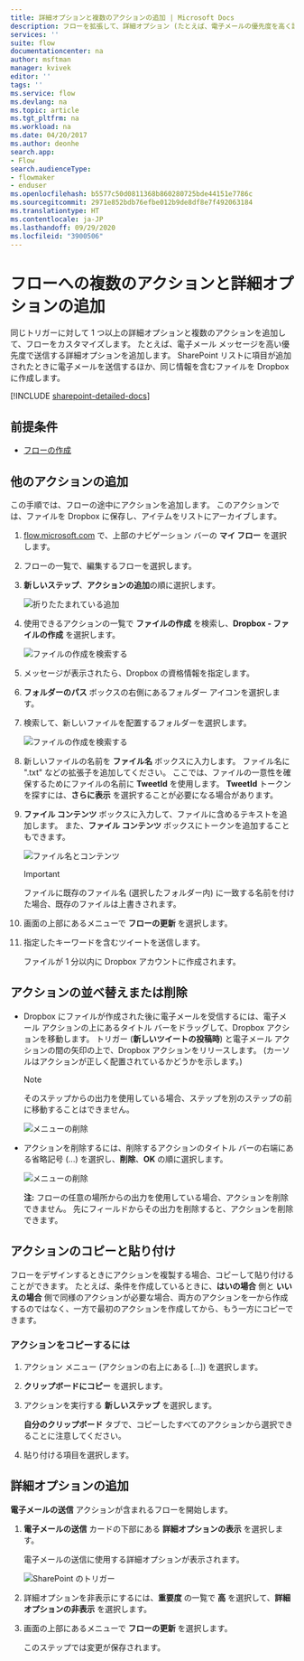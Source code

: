```yaml
---
title: 詳細オプションと複数のアクションの追加 | Microsoft Docs
description: フローを拡張して、詳細オプション (たとえば、電子メールの優先度を高く設定するなど) を含め、同じイベントに対して他のアクションを追加します。
services: ''
suite: flow
documentationcenter: na
author: msftman
manager: kvivek
editor: ''
tags: ''
ms.service: flow
ms.devlang: na
ms.topic: article
ms.tgt_pltfrm: na
ms.workload: na
ms.date: 04/20/2017
ms.author: deonhe
search.app:
- Flow
search.audienceType:
- flowmaker
- enduser
ms.openlocfilehash: b5577c50d0811368b860280725bde44151e7786c
ms.sourcegitcommit: 2971e852bdb76efbe012b9de8df8e7f492063184
ms.translationtype: HT
ms.contentlocale: ja-JP
ms.lasthandoff: 09/29/2020
ms.locfileid: "3900506"
---
```

# <a name="add-multiple-actions-and-advanced-options-to-a-flow"></a>フローへの複数のアクションと詳細オプションの追加

同じトリガーに対して 1 つ以上の詳細オプションと複数のアクションを追加して、フローをカスタマイズします。 たとえば、電子メール メッセージを高い優先度で送信する詳細オプションを追加します。 SharePoint リストに項目が追加されたときに電子メールを送信するほか、同じ情報を含むファイルを Dropbox に作成します。

[!INCLUDE [sharepoint-detailed-docs](includes/sharepoint-detailed-docs.md)]

## <a name="prerequisites"></a>前提条件
* [フローの作成](get-started-logic-flow.md)

## <a name="add-another-action"></a>他のアクションの追加
この手順では、フローの途中にアクションを追加します。 このアクションでは、ファイルを Dropbox に保存し、アイテムをリストにアーカイブします。

1. [flow.microsoft.com](https://flow.microsoft.com) で、上部のナビゲーション バーの **マイ フロー** を選択します。
2. フローの一覧で、編集するフローを選択します。
3. **新しいステップ**、**アクションの追加**の順に選択します。
   
    ![折りたたまれている追加](./media/multi-step-logic-flow/add-action.png)
4. 使用できるアクションの一覧で **ファイルの作成** を検索し、**Dropbox - ファイルの作成** を選択します。
   
    ![ファイルの作成を検索する](./media/multi-step-logic-flow/create-file-search.png)
5. メッセージが表示されたら、Dropbox の資格情報を指定します。
6. **フォルダーのパス** ボックスの右側にあるフォルダー アイコンを選択します。
7. 検索して、新しいファイルを配置するフォルダーを選択します。
   
    ![ファイルの作成を検索する](./media/multi-step-logic-flow/create-file-folder.png)
8. 新しいファイルの名前を **ファイル名** ボックスに入力します。 ファイル名に ".txt" などの拡張子を追加してください。 ここでは、ファイルの一意性を確保するためにファイルの名前に **TweetId** を使用します。 **TweetId** トークンを探すには、**さらに表示** を選択することが必要になる場合があります。
9. **ファイル コンテンツ** ボックスに入力して、ファイルに含めるテキストを追加します。 また、**ファイル コンテンツ** ボックスにトークンを追加することもできます。
   
    ![ファイル名とコンテンツ](./media/multi-step-logic-flow/create-file-name-and-contents.png)
   
   > [!IMPORTANT]
   > ファイルに既存のファイル名 (選択したフォルダー内) に一致する名前を付けた場合、既存のファイルは上書きされます。
   > 
   > 
10. 画面の上部にあるメニューで **フローの更新** を選択します。
11. 指定したキーワードを含むツイートを送信します。
    
     ファイルが 1 分以内に Dropbox アカウントに作成されます。

## <a name="reorder-or-delete-an-action"></a>アクションの並べ替えまたは削除
* Dropbox にファイルが作成された後に電子メールを受信するには、電子メール アクションの上にあるタイトル バーをドラッグして、Dropbox アクションを移動します。 トリガー (**新しいツイートの投稿時**) と電子メール アクションの間の矢印の上で、Dropbox アクションをリリースします。 (カーソルはアクションが正しく配置されているかどうかを示します。)
  
  > [!NOTE]
  > そのステップからの出力を使用している場合、ステップを別のステップの前に移動することはできません。
  > 
  > 
  
    ![メニューの削除](./media/multi-step-logic-flow/draggingaction.png)
* アクションを削除するには、削除するアクションのタイトル バーの右端にある省略記号 (...) を選択し、**削除**、**OK** の順に選択します。
  
    ![メニューの削除](./media/multi-step-logic-flow/deletemenu.png)
  
     **注:** フローの任意の場所からの出力を使用している場合、アクションを削除できません。 先にフィールドからその出力を削除すると、アクションを削除できます。


## <a name="copy-and-paste-actions"></a>アクションのコピーと貼り付け

フローをデザインするときにアクションを複製する場合、コピーして貼り付けることができます。 たとえば、条件を作成しているときに、**はいの場合** 側と **いいえの場合** 側で同様のアクションが必要な場合、両方のアクションを一から作成するのではなく、一方で最初のアクションを作成してから、もう一方にコピーできます。


### <a name="to-copy-an-action"></a>アクションをコピーするには
1. アクション メニュー (アクションの右上にある [...]) を選択します。
1. **クリップボードにコピー** を選択します。 
1. アクションを実行する **新しいステップ** を選択します。 

     **自分のクリップボード** タブで、コピーしたすべてのアクションから選択できることに注意してください。
1. 貼り付ける項目を選択します。

## <a name="add-advanced-options"></a>詳細オプションの追加
**電子メールの送信** アクションが含まれるフローを開始します。

1. **電子メールの送信** カードの下部にある **詳細オプションの表示** を選択します。
   
     電子メールの送信に使用する詳細オプションが表示されます。
   
    ![SharePoint のトリガー](./media/multi-step-logic-flow/advanced.png)
2. 詳細オプションを非表示にするには、**重要度** の一覧で **高** を選択して、**詳細オプションの非表示** を選択します。
3. 画面の上部にあるメニューで **フローの更新** を選択します。
   
     このステップでは変更が保存されます。

